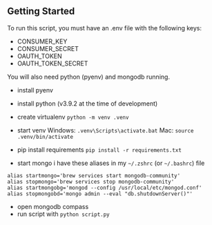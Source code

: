## Getting Started

To run this script, you must have an .env file with the following keys:
- CONSUMER_KEY
- CONSUMER_SECRET
- OAUTH_TOKEN
- OAUTH_TOKEN_SECRET

You will also need python (pyenv) and mongodb running.

- install pyenv
- install python (v3.9.2 at the time of development)

- create virtualenv `python -m venv .venv`

- start venv
Windows: `.venv\Scripts\activate.bat`
Mac: `source .venv/bin/activate`

- pip install requirements
`pip install -r requirements.txt`

- start mongo
i have these aliases in my `~/.zshrc` (or `~/.bashrc`) file 

```
alias startmongo='brew services start mongodb-community'
alias stopmongo='brew services stop mongodb-community'
alias startmongobg='mongod --config /usr/local/etc/mongod.conf'
alias stopmongobd='mongo admin --eval "db.shutdownServer()"'
```

- open mongodb compass
- run script with `python script.py`
